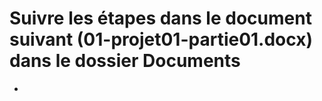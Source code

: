 # Suivre les étapes dans le document suivant (01-projet01-partie01.docx) dans le dossier Documents
- 


